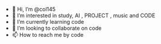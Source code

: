 - 👋 Hi, I’m @col145
- 👀 I’m interested in study, AI , PROJECT , music and  CODE
- 🌱 I’m currently learning code
- 💞️ I’m looking to collaborate on code
- 📫 How to reach me by code

<!---
col145/col145 is a ✨ special ✨ repository because its `README.md` (this file) appears on your GitHub profile.
You can click the Preview link to take a look at your changes.
--->
